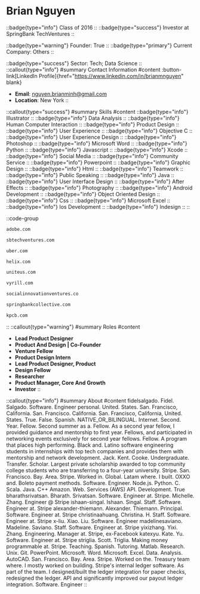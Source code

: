 # Brian Nguyen
::badge{type="info"}
Class of 2016
::
::badge{type="success"}
Investor at SpringBank TechVentures
::

::badge{type="warning"}
Founder: True
::
::badge{type="primary"}
Current Company: Others
::

::badge{type="success"}
Sector: Tech; Data Science
::
::callout{type="info"}
#summary
Contact Information
#content
:button-link[LinkedIn Profile]{href="https://www.linkedin.com/in/brianmnguyen" blank}
- **Email**: nguyen.brianminh@gmail.com
- **Location**: New York
::

::callout{type="success"}
#summary
Skills
#content
::badge{type="info"}
Illustrator
::
::badge{type="info"}
Data Analysis
::
::badge{type="info"}
Human Computer Interaction
::
::badge{type="info"}
Product Design
::
::badge{type="info"}
User Experience
::
::badge{type="info"}
Objective C
::
::badge{type="info"}
User Experience Design
::
::badge{type="info"}
Photoshop
::
::badge{type="info"}
Microsoft Word
::
::badge{type="info"}
Python
::
::badge{type="info"}
Javascript
::
::badge{type="info"}
Xcode
::
::badge{type="info"}
Social Media
::
::badge{type="info"}
Community Service
::
::badge{type="info"}
Powerpoint
::
::badge{type="info"}
Graphic Design
::
::badge{type="info"}
Html
::
::badge{type="info"}
Teamwork
::
::badge{type="info"}
Public Speaking
::
::badge{type="info"}
Java
::
::badge{type="info"}
User Interface Design
::
::badge{type="info"}
After Effects
::
::badge{type="info"}
Photography
::
::badge{type="info"}
Android Development
::
::badge{type="info"}
Object Oriented Design
::
::badge{type="info"}
Css
::
::badge{type="info"}
Microsoft Excel
::
::badge{type="info"}
Ios Development
::
::badge{type="info"}
Indesign
::
::

::code-group
```bash [Adobe Systems]
adobe.com
```
```bash [SpringBank TechVentures]
sbtechventures.com
```
```bash [Uber]
uber.com
```
```bash [Helix]
helix.com
```
```bash [Unite Us]
uniteus.com
```
```bash [Vyrill]
vyrill.com
```
```bash [Social Innovation Ventures]
socialinnovationventures.co
```
```bash [Springbank Collective]
springbankcollective.com
```
```bash [Kleiner Perkins Caufield & Byers]
kpcb.com
```
::
::callout{type="warning"}
#summary
Roles
#content
- **Lead Product Designer**
- **Product And Design | Co-Founder**
- **Venture Fellow**
- **Product Design Intern**
- **Lead Product Designer, Product**
- **Design Fellow**
- **Researcher**
- **Product Manager, Core And Growth**
- **Investor**
::

::callout{type="info"}
#summary
About
#content
fidelsalgado. Fidel. Salgado. Software. Engineer personal. United. States. San. Francisco, California. San. Francisco. California. San. Francisco, California, United. States. True. False. Spanish. NATIVE_OR_BILINGUAL. Internet. Second. Year. Fellow. Second summer as a. Fellow. As a second year fellow, I provided guidance and mentorship to first year. Fellows, and participated in networking events exclusively for second year fellows. Fellow. A program that places high performing. Black and. Latino software engineering students in internships with top tech companies and provides them with mentorship and network development. Jack. Kent. Cooke. Undergraduate. Transfer. Scholar. Largest private scholarship awarded to top community college students who are transferring to a four-year university. Stripe. San. Francisco. Bay. Area. Stripe. Worked in. Global. Latam where. I built. OXXO and. Boleto payment methods. Software. Engineer. Node.js. Python. C. Scala. Java. C++ Amazon. Web. Services (AWS) API. Development. True bharathsrivatsan. Bharath. Srivatsan. Software. Engineer at. Stripe. Michelle. Zhang. Engineer @ Stripe ishaan-singal. Ishaan. Singal. Staff. Software. Engineer at. Stripe alexander-thiemann. Alexander. Thiemann. Principal. Software. Engineer at. Stripe christinaahuang. Christina. H. Staff. Software. Engineer at. Stripe x-liu. Xiao. Liu. Software. Engineer madelinesaviano. Madeline. Saviano. Staff. Software. Engineer at. Stripe yixizhang. Yixi. Zhang. Engineering. Manager at. Stripe, ex-Facebook katexyu. Kate. Yu. Software. Engineer at. Stripe striglia. Scott. Triglia. Making money programmable at. Stripe. Teaching. Spanish. Tutoring. Matlab. Research. Unix. Git. PowerPoint. Microsoft. Word. Microsoft. Excel. Data. Analysis. AutoCAD. San. Francisco. Bay. Area. Stripe. Worked on the. Treasury team where. I mostly worked on building. Stripe's internal ledger software. As part of the team. I designed/built the ledger integration for paper checks, redesigned the ledger. API and significantly improved our payout ledger integration. Software. Engineer
::
